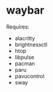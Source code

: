 # waybar
Requires:
- alacritty
- brightnessctl
- htop
- libpulse
- pacman
- paru
- pavucontrol
- sway
